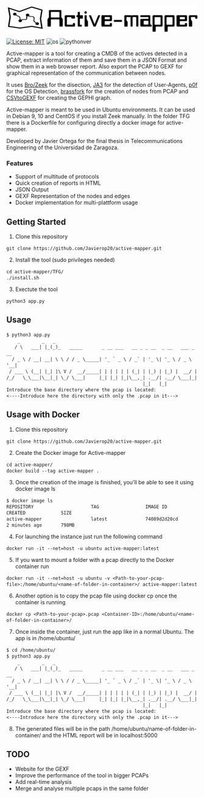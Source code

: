 <img align="center" src="https://github.com/Javierop20/active-mapper/blob/master/TFG/images/logo.PNG">

[![License: MIT](https://img.shields.io/badge/License-MIT-yellow.svg)](https://opensource.org/licenses/MIT)
![os](https://img.shields.io/badge/OS-Linux,%20macOS-yellow.svg)
![pythonver](https://img.shields.io/badge/python-3.6%2B-blue.svg)

Active-mapper is a tool for creating a CMDB of the actives detected in a PCAP, extract information of them and save them in a JSON Format and show them in a web browser report.
Also export the PCAP to GEXF for graphical representation of the communication between nodes.

It uses [Bro/Zeek](https://github.com/bro/bro) for the disection, [JA3](https://github.com/salesforce/ja3) for the detection of User-Agents, [p0f](https://github.com/p0f/p0f) for the OS Detection, [brassfork](https://github.com/mikkolehtisalo/brassfork) for the creation of nodes from PCAP and [CSVtoGEXF](https://github.com/oerpli/CSVtoGEXF) for creating the GEPHI graph.

Active-mapper is meant to be used in Ubuntu environments. It can be used in Debian 9, 10 and CentOS if you install Zeek manually. In the folder TFG there is a Dockerfile for configuring directly a docker image for active-mapper.

Developed by Javier Ortega for the final thesis in Telecommunications Engineering of the Universidad de Zaragoza.

### Features
- Support of multitude of protocols
- Quick creation of reports in HTML
- JSON Output
- GEXF Representation of the nodes and edges
- Docker implementation for multi-plattform usage

## Getting Started

1. Clone this repository

```buildoutcfg
git clone https://github.com/Javierop20/active-mapper.git
```

2. Install the tool (sudo privileges needed)

```buildoutcfg
cd active-mapper/TFG/
./install.sh
```

3. Exectute the tool

```buildoutcfg
python3 app.py
```

## Usage

```buildoutcfg
$ python3 app.py
    _        _   _
   / \   ___| |_(_)_   _____       _ __ ___   __ _ _ __  _ __   ___ _ __
  / _ \ / __| __| \ \ / / _ \_____| '_ ` _ \ / _` | '_ \| '_ \ / _ \ '__|
 / ___ \ (__| |_| |\ V /  __/_____| | | | | | (_| | |_) | |_) |  __/ |
/_/   \_\___|\__|_| \_/ \___|     |_| |_| |_|\__,_| .__/| .__/ \___|_|
                                                  |_|   |_|
Introduce the base directory where the pcap is located:
<----Introduce here the directory with only the .pcap in it--->

```

## Usage with Docker

1. Clone this repository

```buildoutcfg
git clone https://github.com/Javierop20/active-mapper.git
```

2. Create the Docker image for Active-mapper

```buildoutcfg
cd active-mapper/
docker build --tag active-mapper .
```

3. Once the creation of the image is finished, you'll be able to see it using docker image ls

```buildoutcfg
$ docker image ls
REPOSITORY                     TAG                 IMAGE ID            CREATED             SIZE
active-mapper                  latest              74089d2d20cd        2 minutes ago       798MB
```

4. For launching the instance just run the following command

```buildoutcfg
docker run -it --net=host -u ubuntu active-mapper:latest
```

5. If you want to mount a folder with a pcap directly to the Docker container run

```buildoutcfg
docker run -it --net=host -u ubuntu -v <Path-to-your-pcap-file>:/home/ubuntu/<name-of-folder-in-container>/ active-mapper:latest
```

6. Another option is to copy the pcap file using docker cp once the container is running

```buildoutcfg
docker cp <Path-to-your-pcap>.pcap <Container-ID>:/home/ubuntu/<name-of-folder-in-container>/
```

7. Once inside the container, just run the app like in a normal Ubuntu. The app is in /home/ubuntu/

```buildoutcfg
$ cd /home/ubuntu/
$ python3 app.py
    _        _   _
   / \   ___| |_(_)_   _____       _ __ ___   __ _ _ __  _ __   ___ _ __
  / _ \ / __| __| \ \ / / _ \_____| '_ ` _ \ / _` | '_ \| '_ \ / _ \ '__|
 / ___ \ (__| |_| |\ V /  __/_____| | | | | | (_| | |_) | |_) |  __/ |
/_/   \_\___|\__|_| \_/ \___|     |_| |_| |_|\__,_| .__/| .__/ \___|_|
                                                  |_|   |_|
Introduce the base directory where the pcap is located:
<----Introduce here the directory with only the .pcap in it--->

```

8. The generated files will be in the path /home/ubuntu/name-of-folder-in-container/ and the HTML report will be in localhost:5000


## TODO
- Website for the GEXF
- Improve the performance of the tool in bigger PCAPs
- Add real-time analysis
- Merge and analyse multiple pcaps in the same folder
